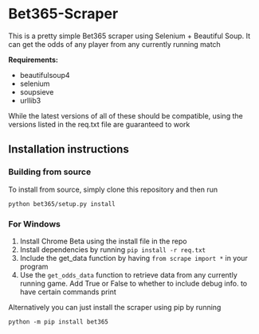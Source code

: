 # Bet365-Scraper
This is a pretty simple Bet365 scraper using Selenium + Beautiful Soup. It can get the odds of any player from any currently running match

<b>Requirements:</b>
* beautifulsoup4
* selenium
* soupsieve
* urllib3

<p>While the latest versions of all of these should be compatible, using the versions listed in the req.txt file are guaranteed to work</p>

## Installation instructions
### Building from source
To install from source, simply clone this repository and then run

`python bet365/setup.py install`

### For Windows
1. Install Chrome Beta using the install file in the repo
2. Install dependencies by running `pip install -r req.txt`
3. Include the get_data function by having `from scrape import *` in your program
4. Use the `get_odds_data` function to retrieve data from any currently running game. Add True or False to whether to include debug info. to have certain commands print 

Alternatively you can just install the scraper using pip by running

`python -m pip install bet365`